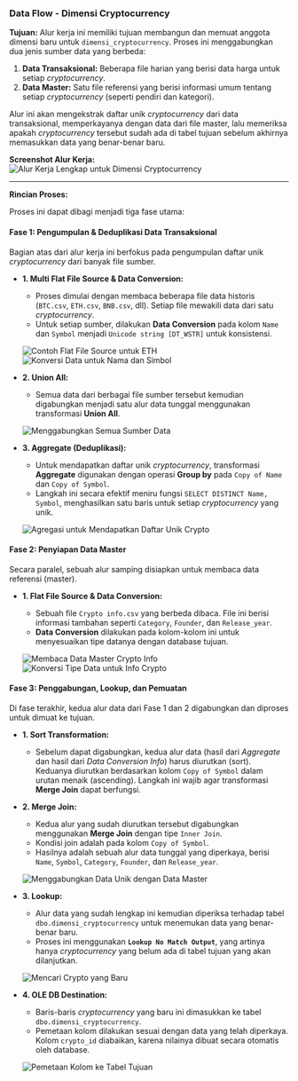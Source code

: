 ### **Data Flow - Dimensi Cryptocurrency**

**Tujuan:** Alur kerja ini memiliki tujuan membangun dan memuat anggota dimensi baru untuk `dimensi_cryptocurrency`. Proses ini menggabungkan dua jenis sumber data yang berbeda:
1.  **Data Transaksional:** Beberapa file harian yang berisi data harga untuk setiap *cryptocurrency*.
2.  **Data Master:** Satu file referensi yang berisi informasi umum tentang setiap *cryptocurrency* (seperti pendiri dan kategori).

Alur ini akan mengekstrak daftar unik *cryptocurrency* dari data transaksional, memperkayanya dengan data dari file master, lalu memeriksa apakah *cryptocurrency* tersebut sudah ada di tabel tujuan sebelum akhirnya memasukkan data yang benar-benar baru.

**Screenshot Alur Kerja:**
![Alur Kerja Lengkap untuk Dimensi Cryptocurrency](img/crypto-flow-task.png)

---

**Rincian Proses:**

Proses ini dapat dibagi menjadi tiga fase utama:

#### Fase 1: Pengumpulan & Deduplikasi Data Transaksional

Bagian atas dari alur kerja ini berfokus pada pengumpulan daftar unik *cryptocurrency* dari banyak file sumber.

* **1. Multi Flat File Source & Data Conversion:**
    * Proses dimulai dengan membaca beberapa file data historis (`BTC.csv`, `ETH.csv`, `BNB.csv`, dll). Setiap file mewakili data dari satu *cryptocurrency*.
    * Untuk setiap sumber, dilakukan **Data Conversion** pada kolom `Name` dan `Symbol` menjadi `Unicode string [DT_WSTR]` untuk konsistensi.

    ![Contoh Flat File Source untuk ETH](img/crypto-flat-file-source-name.png)
    ![Konversi Data untuk Nama dan Simbol](img/crypto-data-conversion-name.png)

* **2. Union All:**
    * Semua data dari berbagai file sumber tersebut kemudian digabungkan menjadi satu alur data tunggal menggunakan transformasi **Union All**.

    ![Menggabungkan Semua Sumber Data](img/crypto-union-all.png)

* **3. Aggregate (Deduplikasi):**
    * Untuk mendapatkan daftar unik *cryptocurrency*, transformasi **Aggregate** digunakan dengan operasi **Group by** pada `Copy of Name` dan `Copy of Symbol`.
    * Langkah ini secara efektif meniru fungsi `SELECT DISTINCT Name, Symbol`, menghasilkan satu baris untuk setiap *cryptocurrency* yang unik.

    ![Agregasi untuk Mendapatkan Daftar Unik Crypto](img/crypto-aggregate.png)

#### Fase 2: Penyiapan Data Master

Secara paralel, sebuah alur samping disiapkan untuk membaca data referensi (master).

* **1. Flat File Source & Data Conversion:**
    * Sebuah file `Crypto info.csv` yang berbeda dibaca. File ini berisi informasi tambahan seperti `Category`, `Founder`, dan `Release_year`.
    * **Data Conversion** dilakukan pada kolom-kolom ini untuk menyesuaikan tipe datanya dengan database tujuan.

    ![Membaca Data Master Crypto Info](img/crypto-flat-file-source-info.png)
    ![Konversi Tipe Data untuk Info Crypto](img/crypto-data-conversion-info.png)

#### Fase 3: Penggabungan, Lookup, dan Pemuatan

Di fase terakhir, kedua alur data dari Fase 1 dan 2 digabungkan dan diproses untuk dimuat ke tujuan.

* **1. Sort Transformation:**
    * Sebelum dapat digabungkan, kedua alur data (hasil dari *Aggregate* dan hasil dari *Data Conversion Info*) harus diurutkan (sort). Keduanya diurutkan berdasarkan kolom `Copy of Symbol` dalam urutan menaik (ascending). Langkah ini wajib agar transformasi **Merge Join** dapat berfungsi.

* **2. Merge Join:**
    * Kedua alur yang sudah diurutkan tersebut digabungkan menggunakan **Merge Join** dengan tipe `Inner Join`.
    * Kondisi join adalah pada kolom `Copy of Symbol`.
    * Hasilnya adalah sebuah alur data tunggal yang diperkaya, berisi `Name`, `Symbol`, `Category`, `Founder`, dan `Release_year`.

    ![Menggabungkan Data Unik dengan Data Master](img/crypto-merge-join.png)

* **3. Lookup:**
    * Alur data yang sudah lengkap ini kemudian diperiksa terhadap tabel `dbo.dimensi_cryptocurrency` untuk menemukan data yang benar-benar baru.
    * Proses ini menggunakan **`Lookup No Match Output`**, yang artinya hanya *cryptocurrency* yang belum ada di tabel tujuan yang akan dilanjutkan.

    ![Mencari Crypto yang Baru](img/crypto-lookup.png)

* **4. OLE DB Destination:**
    * Baris-baris *cryptocurrency* yang baru ini dimasukkan ke tabel `dbo.dimensi_cryptocurrency`.
    * Pemetaan kolom dilakukan sesuai dengan data yang telah diperkaya. Kolom `crypto_id` diabaikan, karena nilainya dibuat secara otomatis oleh database.

    ![Pemetaan Kolom ke Tabel Tujuan](img/crypto-mapping.png)